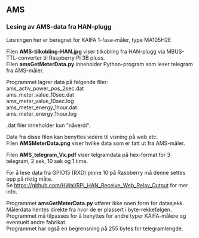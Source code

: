 ## AMS
### Lesing av AMS-data fra HAN-plugg<br>
Løsningen her er beregnet for KAIFA 1-fase-måler, type MA105H2E<br>

Filen **AMS-tilkobling-HAN.jpg** viser tilkobling fra HAN-plugg via MBUS-TTL-converter til Raspberry Pi 3B pluss.<br>
Filen **amsGetMeterData.py** inneholder Python-program som leser telegram fra AMS-måler.<br>

Programmet lagrer data på følgende filer:<br>
ams_activ_power_pos_2sec.dat<br>
ams_meter_value_10sec.dat<br>
ams_meter_value_10sec.log<br>
ams_meter_energy_1hour.dat<br>
ams_meter_energy_1hour.log<br>

.dat filer inneholder kun "nåverdi".<br>

Data fra disse filen kan benyttes videre til visning på web etc.<br>
Filen **AMSMeterData.png** viser hvilke data som er tatt ut fra AMS-måler.<br>

Filen **AMS_telegram_Vx.pdf** viser telgramdata på hex-format for 3 telegram, 2 sek, 10 sek og 1 time.<br>

For å lese data fra GPIO15 (RXD) pinne 10 på Rasbberry må denne settes opp på riktig måte. <br>
Se https://github.com/HWal/RPi_HAN_Receive_Web_Relay_Output for mer info.<br>

Programmet **amsGetMeterData.py** utfører ikke noen form for datasjekk.<br>
Målerdata hentes direkte fra hvor de er plassert i byte-rekkefølgen.<br>
Programmet må tilpasses for å benyttes for andre typer KAIFA-målere og eventuelt andre fabrikat.<br>
Programmet har også en begrensning på 255 bytes for telegramlengde.
